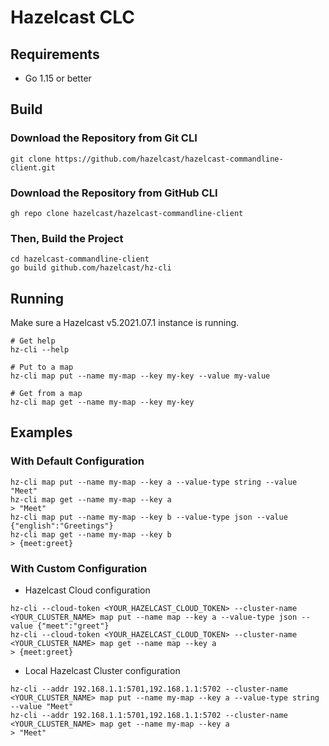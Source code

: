# Hazelcast CLC

## Requirements

* Go 1.15 or better

## Build

### Download the Repository from Git CLI
```
git clone https://github.com/hazelcast/hazelcast-commandline-client.git
```

### Download the Repository from GitHub CLI
```
gh repo clone hazelcast/hazelcast-commandline-client
```

### Then, Build the Project

```
cd hazelcast-commandline-client
go build github.com/hazelcast/hz-cli
```

## Running

Make sure a Hazelcast v5.2021.07.1 instance is running.

```
# Get help
hz-cli --help

# Put to a map
hz-cli map put --name my-map --key my-key --value my-value

# Get from a map
hz-cli map get --name my-map --key my-key
```

## Examples

### With Default Configuration
```
hz-cli map put --name my-map --key a --value-type string --value "Meet"
hz-cli map get --name my-map --key a
> "Meet"
hz-cli map put --name my-map --key b --value-type json --value {"english":"Greetings"}
hz-cli map get --name my-map --key b
> {meet:greet}
```
### With Custom Configuration
- Hazelcast Cloud configuration
```
hz-cli --cloud-token <YOUR_HAZELCAST_CLOUD_TOKEN> --cluster-name <YOUR_CLUSTER_NAME> map put --name map --key a --value-type json --value {"meet":"greet"}
hz-cli --cloud-token <YOUR_HAZELCAST_CLOUD_TOKEN> --cluster-name <YOUR_CLUSTER_NAME> map get --name map --key a
> {meet:greet}
```

- Local Hazelcast Cluster configuration
```
hz-cli --addr 192.168.1.1:5701,192.168.1.1:5702 --cluster-name <YOUR_CLUSTER_NAME> map put --name my-map --key a --value-type string --value "Meet"
hz-cli --addr 192.168.1.1:5701,192.168.1.1:5702 --cluster-name <YOUR_CLUSTER_NAME> map get --name my-map --key a
> "Meet"
```